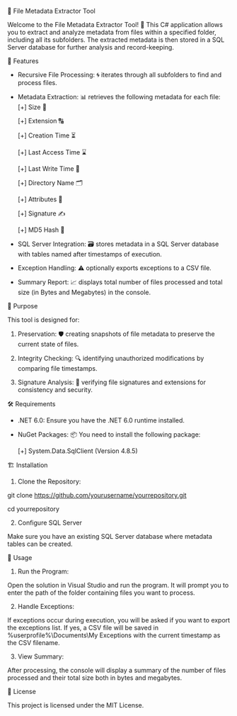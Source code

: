 📁 File Metadata Extractor Tool

Welcome to the File Metadata Extractor Tool! 🎉 This C# application allows you to extract and analyze metadata from files within a specified folder, including all its subfolders. The extracted metadata is then stored in a SQL Server database for further analysis and record-keeping.



🌟 Features

- Recursive File Processing: 🌀 iterates through all subfolders to find and process files.
  
- Metadata Extraction: 📊 retrieves the following metadata for each file:
  [+] Size 📏
  
  [+] Extension 🔠
  
  [+] Creation Time ⏳
  
  [+] Last Access Time ⌛
  
  [+] Last Write Time 📝
  
  [+] Directory Name 🗂️
  
  [+] Attributes 🔖
  
  [+] Signature ✍️
  
  [+] MD5 Hash 🔐

- SQL Server Integration: 🗃️ stores metadata in a SQL Server database with tables named after timestamps of execution.
  
- Exception Handling: ⚠️ optionally exports exceptions to a CSV file.
  
- Summary Report: 📈 displays total number of files processed and total size (in Bytes and Megabytes) in the console.



🎯 Purpose

This tool is designed for:

1. Preservation: 🛡️ creating snapshots of file metadata to preserve the current state of files.

2. Integrity Checking: 🔍 identifying unauthorized modifications by comparing file timestamps.

3. Signature Analysis: 🔎 verifying file signatures and extensions for consistency and security.



🛠️ Requirements

- .NET 6.0: Ensure you have the .NET 6.0 runtime installed.
  
- NuGet Packages: 📦 You need to install the following package:
  
  [+] System.Data.SqlClient (Version 4.8.5)



🏗️ Installation

1. Clone the Repository:

git clone https://github.com/yourusername/yourrepository.git

cd yourrepository

2. Configure SQL Server

Make sure you have an existing SQL Server database where metadata tables can be created.



🚀 Usage

1. Run the Program:
   
Open the solution in Visual Studio and run the program. It will prompt you to enter the path of the folder containing files you want to process.

2. Handle Exceptions:
   
If exceptions occur during execution, you will be asked if you want to export the exceptions list. If yes, a CSV file will be saved in %userprofile%\Documents\My Exceptions with the current timestamp as the CSV filename.

3. View Summary:
   
After processing, the console will display a summary of the number of files processed and their total size both in bytes and megabytes.



📜 License

This project is licensed under the MIT License.





